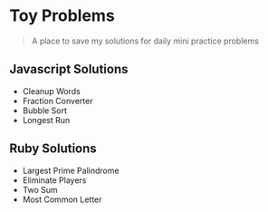 # Toy Problems
> A place to save my solutions for daily mini practice problems

## Javascript Solutions
  - Cleanup Words
  - Fraction Converter
  - Bubble Sort
  - Longest Run

## Ruby Solutions
  - Largest Prime Palindrome
  - Eliminate Players
  - Two Sum
  - Most Common Letter

